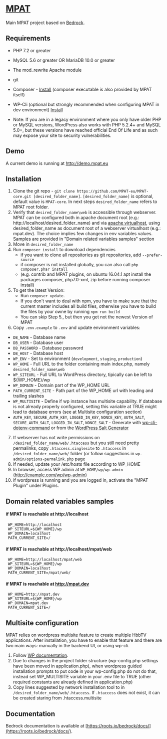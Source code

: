 # [MPAT](http://www.mpat.eu/)

Main MPAT project based on [Bedrock](https://roots.io/bedrock/).

## Requirements

* PHP 7.2 or greater
* MySQL 5.6 or greater OR MariaDB 10.0 or greater
* The mod_rewrite Apache module
* git
* Composer - [Install](https://getcomposer.org/doc/00-intro.md#globally) (composer executable is also provided by MPAT itself)
* WP-Cli (optional but strongly recommended when configuring MPAT in dev environment) [Install](http://wp-cli.org/#install)

* Note: If you are in a legacy environment where you only have older PHP or MySQL versions, WordPress also works with PHP 5.2.4+ and MySQL 5.0+, but these versions have reached official End Of Life and as such may expose your site to security vulnerabilities.

## Demo

A current demo is running at http://demo.mpat.eu

## Installation

1. Clone the git repo - `git clone https://github.com/MPAT-eu/MPAT-core.git [desired_folder_name]`. `[desired_folder_name]` is optional, default value is `MPAT-core`. In next steps `desired_folder_name` refers to MPAT root folder.
2. Verify that `desired_folder_name\web` is accessible through webserver. MPAT can be configured both in apache document root (e.g.: http://localhost/desired_folder_name) and via [apache virtualhost](https://httpd.apache.org/docs/current/vhosts/examples.html), using desired_folder_name as document root of a webserver virtualhost (e.g.: mpat.dev). The choice implies few changes in env variables values. Samples are provided in "Domain related variables samples" section
3. Move in `desired_folder_name`
4. Run `composer install` to download dependencies
    * if you want to clone all repositories as git repositories, add `--prefer-source`
    * if composer is not installed globally, you can also call `php composer.phar install`
    * (e.g. contrib and MPAT plugins, on ubuntu 16.04.1 apt install the packages composer, php7.0-xml, zip before running composer install)
5. To get the latest Version:
    * Run `composer update`.
    * If you don't want to deal with npm, you have to make sure that the current master includes all build files, otherwise you have to build the files by your owne by running `npm run build`
    * You can skip Step 5., but then you get not the newest Version of MPAT
6. Copy `.env.example` to `.env` and update environment variables:
  * `DB_NAME` - Database name
  * `DB_USER` - Database user
  * `DB_PASSWORD` - Database password
  * `DB_HOST` - Database host
  * `WP_ENV` - Set to environment (`development`, `staging`, `production`)
  * `WP_HOME` - Full URL to the folder containing main index.php, namely `desired_folder_name\web`
  * `WP_SITEURL` - Full URL to WordPress directory, tipically can be left to ${WP_HOME}/wp
  * `WP_DOMAIN` - Domain part of the WP_HOME URL
  * `PATH_CURRENT_SITE` - Path part of the WP_HOME url with leading and trailing slashes
  * `WP_MULTISITE` - Define if wp instance has multisite capability. If database is not already properly configured, setting this variable at TRUE might lead to database errors (see at Multisite configuration section)
  * `AUTH_KEY`, `SECURE_AUTH_KEY`, `LOGGED_IN_KEY`, `NONCE_KEY`, `AUTH_SALT`, `SECURE_AUTH_SALT`, `LOGGED_IN_SALT`, `NONCE_SALT` - Generate with [wp-cli-dotenv-command](https://github.com/aaemnnosttv/wp-cli-dotenv-command) or from the [WordPress Salt Generator](https://api.wordpress.org/secret-key/1.1/salt/)
7. If webserver has not write permissions on `/desired_folder_name/web/.htaccess` but you still need pretty permalinks, copy `.htaccess.singlesite` to `.htaccess` in `/desired_folder_name/web/` folder (or follow suggestions in `wp-admin/options-permalink.php` page   
8. If needed, update your /etc/hosts file according to WP_HOME
9. In browser, access WP admin at `WP_HOME/wp/wp-admin` (http://example.com/wp/wp-admin)
10. if wordpress is running and you are logged in, activate the "MPAT Plugin" under Plugins.

## Domain related variables samples

#### if MPAT is reachable at http://localhost
     WP_HOME=http://localhost
     WP_SITEURL=${WP_HOME}/wp
     WP_DOMAIN=localhost
     PATH_CURRENT_SITE=/

#### if MPAT is reachable at http://localhost/mpat/web
     WP_HOME=http://localhost/mpat/web
     WP_SITEURL=${WP_HOME}/wp
     WP_DOMAIN=localhost
     PATH_CURRENT_SITE=/mpat/web/

#### if MPAT is reachable at http://mpat.dev
     WP_HOME=http://mpat.dev
     WP_SITEURL=${WP_HOME}/wp
     WP_DOMAIN=mpat.dev
     PATH_CURRENT_SITE=/

## Multisite configuration

MPAT relies on wordpress multisite feature to create multiple HbbTV applications.
After installation, you have to enable that feature and there are two main ways: manually in the backend UI, or using wp-cli.

1. Follow [WP documentation](http://codex.wordpress.org/Create_A_Network#Step_3:_Installing_a_Network).
2. Due to changes in the project folder structure (wp-config.php settings have been moved in application.php), when wordpress guided installation prompts to put code in your wp-config.php do not do that, instead set WP_MULTISITE variable in your .env file to TRUE (other required constants are already defined in application.php)
3. Copy lines suggested by network installation tool to  in `/desired_folder_name/web/.htaccess`. If `.htaccess` does not exist, it can be created staring from .htaccess.multisite

## Documentation

Bedrock documentation is available at [https://roots.io/bedrock/docs/](https://roots.io/bedrock/docs/).
